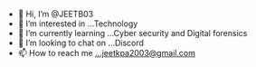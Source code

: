 - 👋 Hi, I’m @JEETB03
- 👀 I’m interested in ...Technology
- 🌱 I’m currently learning ...Cyber security and Digital forensics
- 💞️ I’m looking to chat on ...Discord
- 📫 How to reach me ...jeetkpa2003@gmail.com


<!---
JEETB03/JEETB03 is a ✨ special ✨ repository because its `README.md` (this file) appears on your GitHub profile.
You can click the Preview link to take a look at your changes.
--->
